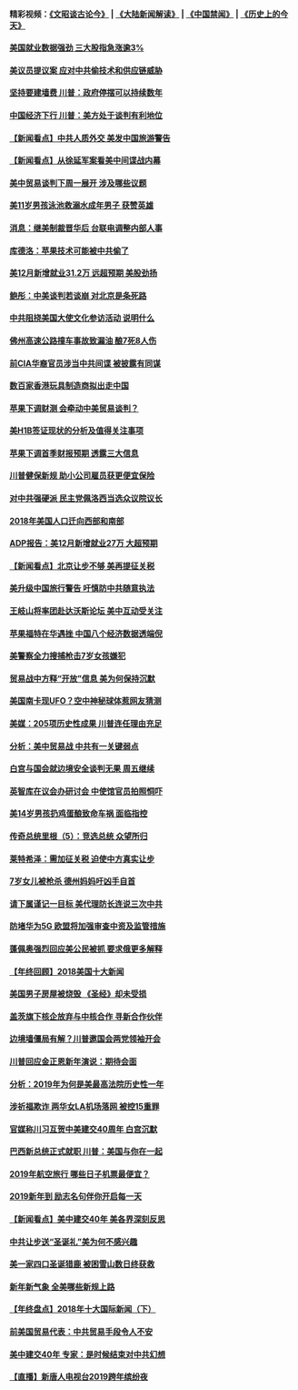 #### 精彩视频：[《文昭谈古论今》](https://github.com/gfw-breaker/wenzhao/blob/master/README.md?t=01050630) | [《大陆新闻解读》](https://github.com/gfw-breaker/ntdtv-comedy/blob/master/README.md?t=01050630) | [《中国禁闻》](https://github.com/gfw-breaker/ntdtv-news/blob/master/README.md?t=01050630) | [《历史上的今天》](https://github.com/gfw-breaker/today-in-history/blob/master/README.md?t=01050630) 

#### [美国就业数据强劲 三大股指急涨逾3%](../pages/nsc412/n10954508.md?t=01050630) 

#### [美议员提议案 应对中共偷技术和供应链威胁](../pages/nsc412/n10954406.md?t=01050630) 

#### [坚持要建墙费 川普：政府停摆可以持续数年](../pages/nsc412/n10954407.md?t=01050630) 

#### [中国经济下行 川普：美方处于谈判有利地位](../pages/nsc412/n10954366.md?t=01050630) 

#### [【新闻看点】中共人质外交 美发中国旅游警告](../pages/nsc412/n10954034.md?t=01050630) 

#### [【新闻看点】从徐延军案看美中间谍战内幕](../pages/nsc412/n10953966.md?t=01050630) 

#### [美中贸易谈判下周一展开 涉及哪些议题](../pages/nsc412/n10954176.md?t=01050630) 

#### [美11岁男孩泳池救溺水成年男子 获赞英雄](../pages/nsc412/n10954158.md?t=01050630) 

#### [消息：继美制裁晋华后 台联电调整内部人事](../pages/nsc412/n10953969.md?t=01050630) 

#### [库德洛：苹果技术可能被中共偷了](../pages/nsc412/n10953981.md?t=01050630) 

#### [美12月新增就业31.2万 远超预期 美股劲扬](../pages/nsc412/n10953907.md?t=01050630) 

#### [鲍彤：中美谈判若谈崩 对北京是条死路](../pages/nsc412/n10953737.md?t=01050630) 

#### [中共阻挠美国大使文化参访活动 说明什么](../pages/nsc412/n10951984.md?t=01050630) 

#### [佛州高速公路撞车事故致漏油 酿7死8人伤](../pages/nsc412/n10953081.md?t=01050630) 

#### [前CIA华裔官员涉当中共间谍 被披露有同谋](../pages/nsc412/n10951790.md?t=01050630) 

#### [数百家香港玩具制造商拟出走中国](../pages/nsc412/n10952124.md?t=01050630) 

#### [苹果下调财测 会牵动中美贸易谈判？](../pages/nsc412/n10952252.md?t=01050630) 

#### [美H1B签证现状的分析及值得关注事项](../pages/nsc412/n10951979.md?t=01050630) 

#### [苹果下调首季财报预期 透露三大信息](../pages/nsc412/n10951956.md?t=01050630) 

#### [川普健保新规 助小公司雇员获更便宜保险](../pages/nsc412/n10951794.md?t=01050630) 

#### [对中共强硬派 民主党佩洛西当选众议院议长](../pages/nsc412/n10951972.md?t=01050630) 

#### [2018年美国人口迁向西部和南部](../pages/nsc412/n10952010.md?t=01050630) 

#### [ADP报告：美12月新增就业27万 大超预期](../pages/nsc412/n10951861.md?t=01050630) 

#### [【新闻看点】北京让步不够 美再提征关税](../pages/nsc412/n10951578.md?t=01050630) 

#### [美升级中国旅行警告 吁慎防中共随意执法](../pages/nsc412/n10951639.md?t=01050630) 

#### [王岐山将率团赴达沃斯论坛 美中互动受关注](../pages/nsc412/n10951468.md?t=01050630) 

#### [苹果福特在华遇挫 中国八个经济数据透端倪](../pages/nsc412/n10951457.md?t=01050630) 

#### [美警察全力搜捕枪击7岁女孩嫌犯](../pages/nsc412/n10951049.md?t=01050630) 

#### [贸易战中方释“开放”信息 美为何保持沉默](../pages/nsc412/n10949769.md?t=01050630) 

#### [美国南卡现UFO？空中神秘球体惹网友猜测](../pages/nsc412/n10950078.md?t=01050630) 

#### [美媒：205项历史性成果 川普连任理由充足](../pages/nsc412/n10950036.md?t=01050630) 

#### [分析：美中贸易战 中共有一关键弱点](../pages/nsc412/n10949574.md?t=01050630) 

#### [白宫与国会就边境安全谈判无果 周五继续](../pages/nsc412/n10949727.md?t=01050630) 

#### [英智库在议会办研讨会 中使馆官员拍照恫吓](../pages/nsc412/n10949621.md?t=01050630) 

#### [美14岁男孩扔鸡蛋酿致命车祸 面临指控](../pages/nsc412/n10949652.md?t=01050630) 

#### [传奇总统里根（5）：竞选总统 众望所归](../pages/nsc412/n10947759.md?t=01050630) 

#### [莱特希泽：需加征关税 迫使中方真实让步](../pages/nsc412/n10949586.md?t=01050630) 

#### [7岁女儿被枪杀 德州妈妈吁凶手自首](../pages/nsc412/n10949564.md?t=01050630) 

#### [请下属谨记一目标 美代理防长连说三次中共](../pages/nsc412/n10949505.md?t=01050630) 

#### [防堵华为5G 欧盟将加强审查中资及监管措施](../pages/nsc412/n10949397.md?t=01050630) 

#### [蓬佩奥强烈回应美公民被抓 要求俄更多解释](../pages/nsc412/n10949408.md?t=01050630) 

#### [【年终回顾】2018美国十大新闻](../pages/nsc412/n10925198.md?t=01050630) 

#### [美国男子房屋被烧毁 《圣经》却未受损](../pages/nsc412/n10947564.md?t=01050630) 

#### [盖茨旗下核企放弃与中核合作 寻新合作伙伴](../pages/nsc412/n10947386.md?t=01050630) 

#### [边境墙僵局有解？川普邀国会两党领袖开会](../pages/nsc412/n10947197.md?t=01050630) 

#### [川普回应金正恩新年演说：期待会面](../pages/nsc412/n10947826.md?t=01050630) 

#### [分析：2019年为何是美最高法院历史性一年](../pages/nsc412/n10946956.md?t=01050630) 

#### [涉祈福欺诈 两华女LA机场落网 被控15重罪](../pages/nsc412/n10947313.md?t=01050630) 

#### [官媒称川习互贺中美建交40周年 白宫沉默](../pages/nsc412/n10946780.md?t=01050630) 

#### [巴西新总统正式就职 川普：美国与你在一起](../pages/nsc412/n10947092.md?t=01050630) 

#### [2019年航空旅行 哪些日子机票最便宜？](../pages/nsc412/n10946996.md?t=01050630) 

#### [2019新年到 励志名句伴你开启每一天](../pages/nsc412/n10946988.md?t=01050630) 

#### [【新闻看点】美中建交40年 美各界深刻反思](../pages/nsc412/n10946586.md?t=01050630) 

#### [中共让步送“圣诞礼”美为何不感兴趣](../pages/nsc412/n10946815.md?t=01050630) 

#### [美一家四口圣诞猎鹿 被困雪山数日终获救](../pages/nsc412/n10946629.md?t=01050630) 

#### [新年新气象 全美哪些新规上路](../pages/nsc412/n10946572.md?t=01050630) 

#### [【年终盘点】2018年十大国际新闻（下）](../pages/nsc412/n10925458.md?t=01050630) 

#### [前美国贸易代表：中共贸易手段令人不安](../pages/nsc412/n10945914.md?t=01050630) 

#### [美中建交40年 专家：是时候结束对中共幻想](../pages/nsc412/n10945197.md?t=01050630) 

#### [【直播】新唐人电视台2019跨年缤纷夜](../pages/nsc412/n10921399.md?t=01050630) 

